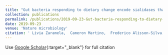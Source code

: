```yaml
---
title: "Gut bacteria responding to dietary change encode sialidases that exhibit preference for red meat-associated carbohydrates"
collection: publications
permalink: /publications/2019-09-23-Gut-bacteria-responding-to-dietary-change-encode-sialidases-that-exhibit-preference-for-red-meat-associated-carbohydrates
date: 2019-09-23
venue: 'Nature microbiology'
citation: ' Livia Zaramela,  Cameron Martino,  Frederico Alisson-Silva,  Steven Rees,  Sandra Diaz,  L{\&apos;e}a Chuzel,  Mehul Ganatra,  Christopher Taron,  Patrick Secrest,  Cristal Zu{\~n}iga,  et. al&quot;Gut bacteria responding to dietary change encode sialidases that exhibit preference for red meat-associated carbohydrates.&quot; Nature microbiology, 2019.'
---
```

Use [Google Scholar](https://scholar.google.com/scholar?q=Gut+bacteria+responding+to+dietary+change+encode+sialidases+that+exhibit+preference+for+red+meat+associated+carbohydrates){:target="_blank"} for full citation
